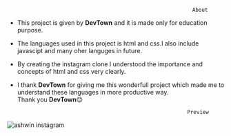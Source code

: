                                                                 About

* This project is given by **DevTown** and it is made only for education purpose.</br>
* The languages used in this project is html and css.I also include javascipt and many oher languges in future.</br>
* By creating the instagram clone I understood the importance and concepts of html and css very clearly.</br>
* I thank **DevTown** for giving me this wonderfull project which made me to understand these languages in more productive way.</br>
Thank you **DevTown**😊






                                                             Preview


![ashwin instagram](https://user-images.githubusercontent.com/99186533/194593515-d8270d2b-fb16-4a83-bed1-f4bf4049d264.png)

